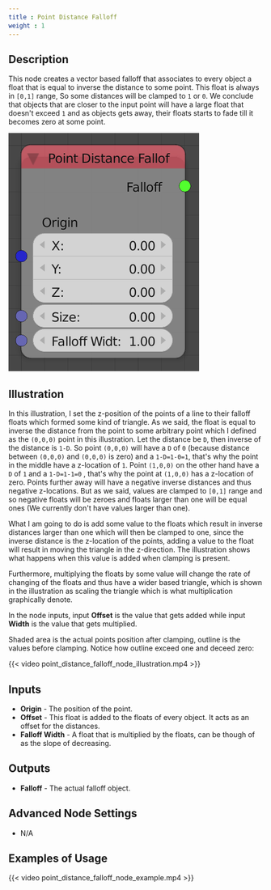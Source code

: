 ```yaml
---
title : Point Distance Falloff
weight : 1
---
```


## Description

This node creates a vector based falloff that associates to every object
a float that is equal to inverse the distance to some point. This float
is always in `[0,1]` range, So some distances will be clamped to `1` or
`0`. We conclude that objects that are closer to the input point will
have a large float that doesn't exceed `1` and as objects gets away,
their floats starts to fade till it becomes zero at some point.

![image](point_distance_falloff_node.png)

## Illustration

In this illustration, I set the z-position of the points of a line to
their falloff floats which formed some kind of triangle. As we said, the
float is equal to inverse the distance from the point to some arbitrary
point which I defined as the `(0,0,0)` point in this illustration. Let
the distance be `D`, then inverse of the distance is `1-D`. So point
`(0,0,0)` will have a `D` of `0` (because distance between `(0,0,0)` and
`(0,0,0)` is zero) and a `1-D=1-0=1`, that's why the point in the middle
have a z-location of `1`. Point `(1,0,0)` on the other hand have a `D`
of `1` and a `1-D=1-1=0` , that's why the point at `(1,0,0)` has a
z-location of zero. Points further away will have a negative inverse
distances and thus negative z-locations. But as we said, values are
clamped to `[0,1]` range and so negative floats will be zeroes and
floats larger than one will be equal ones (We currently don't have
values larger than one).

What I am going to do is add some value to the floats which result in
inverse distances larger than one which will then be clamped to one,
since the inverse distance is the z-location of the points, adding a
value to the float will result in moving the triangle in the
z-direction. The illustration shows what happens when this value is
added when clamping is present.

Furthermore, multiplying the floats by some value will change the rate
of changing of the floats and thus have a wider based triangle, which is
shown in the illustration as scaling the triangle which is what
multiplication graphically denote.

In the node inputs, input **Offset** is the value that gets added while
input **Width** is the value that gets multiplied.

Shaded area is the actual points position after clamping, outline is the
values before clamping. Notice how outline exceed one and deceed zero:

{{< video point_distance_falloff_node_illustration.mp4 >}}

## Inputs

  - **Origin** - The position of the point.
  - **Offset** - This float is added to the floats of every object. It
    acts as an offset for the distances.
  - **Falloff Width** - A float that is multiplied by the floats, can be
    though of as the slope of decreasing.

## Outputs

  - **Falloff** - The actual falloff object.

## Advanced Node Settings

  - N/A

## Examples of Usage

{{< video point_distance_falloff_node_example.mp4 >}}
